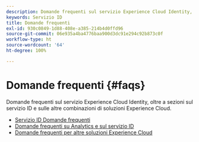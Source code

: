 ```yaml
---
description: Domande frequenti sul servizio Experience Cloud Identity, oltre a sezioni sul servizio ID e sulle altre combinazioni di soluzioni Experience Cloud.
keywords: Servizio ID
title: Domande frequenti
exl-id: 930c0849-1d88-408e-a385-214b4d0ffd96
source-git-commit: 06e935a4ba4776baa900d3dc91e294c92b873c0f
workflow-type: ht
source-wordcount: '64'
ht-degree: 100%

---
```


# Domande frequenti {#faqs}

Domande frequenti sul servizio Experience Cloud Identity, oltre a sezioni sul servizio ID e sulle altre combinazioni di soluzioni Experience Cloud.

* [Servizio ID Domande frequenti](faq.md)
* [Domande frequenti su Analytics e sul servizio ID](analytics-faq.md)
* [Domande frequenti per altre soluzioni Experience Cloud](other-faq.md)
